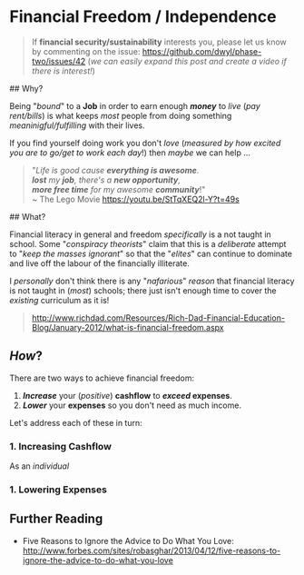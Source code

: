 # Financial Freedom / Independence

> If **financial security/sustainability** interests you,
> please let us know by commenting on the issue:
> https://github.com/dwyl/phase-two/issues/42
> (_we can easily expand this post and create a video if there is interest!_)

## Why?

Being "_bound_" to a **Job** in order to
earn enough ***money*** to _live_ (_pay rent/bills_)
is what keeps _most_ people from doing something
_meaninigful/fulfilling_ with their lives.

If you find yourself doing work you don't _love_
(_measured by how excited you are to go/get to work each day_!)
then _maybe_ we can help ...

> "_Life is good cause **everything is awesome**.  
**lost** my **job**, there's a **new opportunity**,  
**more free time** for my awesome **community**_!"  
~ The Lego Movie https://youtu.be/StTqXEQ2l-Y?t=49s


## What?

Financial literacy in general and freedom _specifically_
is a not taught in school.
Some "_conspiracy theorists_" claim that this is a _deliberate_ attempt
to "_keep the masses ignorant_" so that the "_elites_" can continue
to dominate and live off the labour of the financially illiterate.

I _personally_ don't think there is any "_nafarious_" _reason_
that financial literacy is not taught in (_most_) schools;
there just isn't enough time to cover the _existing_ curriculum as it is!



> http://www.richdad.com/Resources/Rich-Dad-Financial-Education-Blog/January-2012/what-is-financial-freedom.aspx

## _How_?

There are two ways to achieve financial freedom:

1. ***Increase*** your (_positive_) **cashflow** to **_exceed_ expenses**.
2. ***Lower*** your **expenses** so you don't need as much income.

Let's address each of these in turn:

### 1. Increasing Cashflow

As an _individual_


### 1. Lowering Expenses




## Further Reading

+ Five Reasons to Ignore the Advice to Do What You Love: http://www.forbes.com/sites/robasghar/2013/04/12/five-reasons-to-ignore-the-advice-to-do-what-you-love
